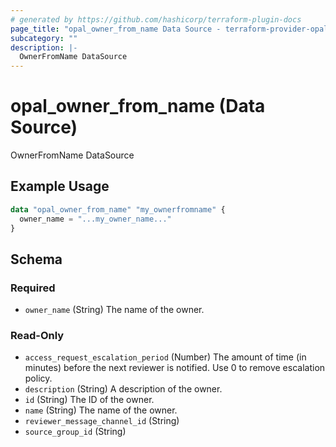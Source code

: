 ```yaml
---
# generated by https://github.com/hashicorp/terraform-plugin-docs
page_title: "opal_owner_from_name Data Source - terraform-provider-opal"
subcategory: ""
description: |-
  OwnerFromName DataSource
---
```


# opal_owner_from_name (Data Source)

OwnerFromName DataSource

## Example Usage

```terraform
data "opal_owner_from_name" "my_ownerfromname" {
  owner_name = "...my_owner_name..."
}
```

<!-- schema generated by tfplugindocs -->
## Schema

### Required

- `owner_name` (String) The name of the owner.

### Read-Only

- `access_request_escalation_period` (Number) The amount of time (in minutes) before the next reviewer is notified. Use 0 to remove escalation policy.
- `description` (String) A description of the owner.
- `id` (String) The ID of the owner.
- `name` (String) The name of the owner.
- `reviewer_message_channel_id` (String)
- `source_group_id` (String)


